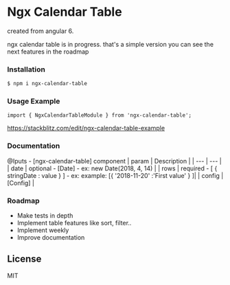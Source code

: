 # Ngx Calendar Table

created from angular 6.

ngx calendar table is in progress.
that's a simple version you can see the next features in the roadmap

### Installation

```sh
$ npm i ngx-calendar-table
```
### Usage Example

`import { NgxCalendarTableModule } from 'ngx-calendar-table';`

https://stackblitz.com/edit/ngx-calendar-table-example


### Documentation

  @Iputs - [ngx-calendar-table] component
 | param | Description |
| --- | --- |
| date | optional - [Date] - ex: new Date(2018, 4, 14) |
| rows | required - [ { stringDate : value } ] - ex:    example: [{ '2018-11-20' :'First value' } ]| 
| config | [Config] |

### Roadmap

  - Make tests in depth
  - Implement table features like sort, filter..
  - Implement weekly
  - Improve documentation


License
----

MIT
